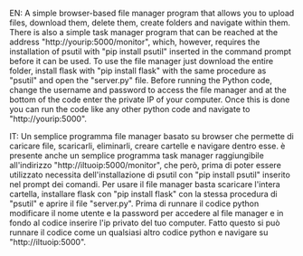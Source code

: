 EN:
A simple browser-based file manager program that allows you to upload files,
download them, delete them, create folders and navigate within them. 
There is also a simple task manager program that can be reached at the address "http://yourip:5000/monitor", 
which, however, requires the installation of psutil with "pip install psutil" inserted in the command prompt before it can be used. 
To use the file manager just download the entire folder, install flask with "pip install flask"
with the same procedure as "psutil" and open the "server.py" file. Before running the Python code, 
change the username and password to access the file manager and at the bottom of the code enter the private IP of your computer. 
Once this is done you can run the code like any other python code and navigate to "http://yourip:5000".

IT: Un semplice programma file manager basato su browser che permette di caricare file, scaricarli, eliminarli, 
creare cartelle e navigare dentro esse. è presente anche un semplice programma task manager
raggiungibile all'indirizzo "http://iltuoip:5000/monitor", che però, prima di poter essere utilizzato necessita 
dell'installazione di psutil con "pip install psutil" inserito nel prompt dei comandi.
Per usare il file manager basta scaricare l'intera cartella, installare flask con "pip install flask" 
con la stessa procedura di "psutil" e aprire il file "server.py". Prima di  runnare il codice python modificare
il nome utente e la password per accedere al file manager e in fondo al codice inserire l'ip privato del tuo computer.
Fatto questo si può runnare il codice come un qualsiasi altro codice python e navigare su "http://iltuoip:5000". 
